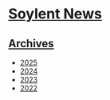# [Soylent News](https://kherrick.github.io/soylent-news/)


## [Archives](archives/index.md)

* [2025](archives/2025/index.md)
* [2024](archives/2024/index.md)
* [2023](archives/2023/index.md)
* [2022](archives/2022/index.md)
